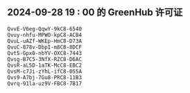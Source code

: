 ## 2024-09-28 19 : 00 的 GreenHub 许可证
```
QvvE-V6eg-QqwY-9kC8-6540
Qvuy-nhfu-MPWO-kpC8-ACB4
QvuL-uAZf-WKEp-HmC8-D73A
QvuC-878v-DbpI-m8C8-8DCF
QvtS-Gpx0-nbYV-OXC8-7443
Qvsg-B7C5-3NfX-RZC8-D6AC
QvsR-aL5D-1aTK-McC8-EBC2
QvsM-c7Ji-zYhL-ifC8-055A
Qvs9-A7bj-7Gu8-PRC8-11B3
Qvrq-91la-uz9V-FBC8-7B17
```

